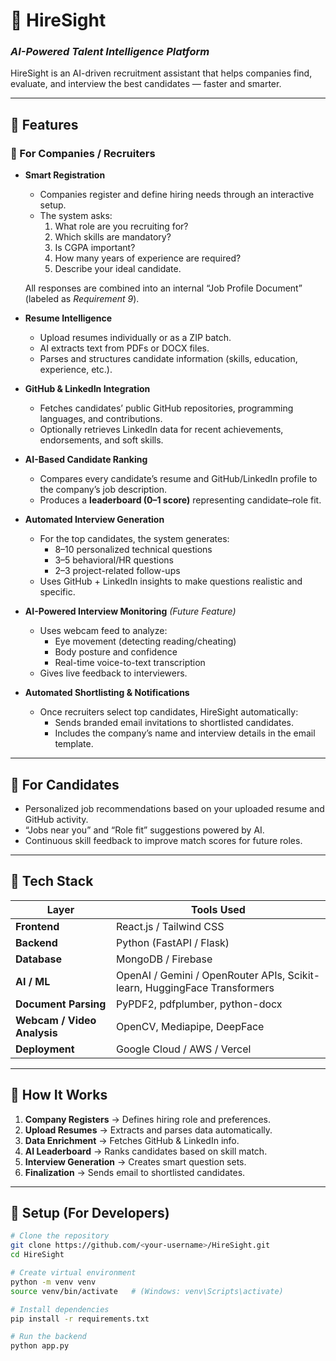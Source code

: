 # 🧠 HireSight
### _AI-Powered Talent Intelligence Platform_

HireSight is an AI-driven recruitment assistant that helps companies find, evaluate, and interview the best candidates — faster and smarter.

---

## 🚀 Features

### 🏢 For Companies / Recruiters
- **Smart Registration**
  - Companies register and define hiring needs through an interactive setup.
  - The system asks:
    1. What role are you recruiting for?  
    2. Which skills are mandatory?  
    3. Is CGPA important?  
    4. How many years of experience are required?  
    5. Describe your ideal candidate.  

  All responses are combined into an internal “Job Profile Document” (labeled as *Requirement 9*).

- **Resume Intelligence**
  - Upload resumes individually or as a ZIP batch.
  - AI extracts text from PDFs or DOCX files.
  - Parses and structures candidate information (skills, education, experience, etc.).

- **GitHub & LinkedIn Integration**
  - Fetches candidates’ public GitHub repositories, programming languages, and contributions.
  - Optionally retrieves LinkedIn data for recent achievements, endorsements, and soft skills.

- **AI-Based Candidate Ranking**
  - Compares every candidate’s resume and GitHub/LinkedIn profile to the company’s job description.
  - Produces a **leaderboard (0–1 score)** representing candidate–role fit.

- **Automated Interview Generation**
  - For the top candidates, the system generates:
    - 8–10 personalized technical questions  
    - 3–5 behavioral/HR questions  
    - 2–3 project-related follow-ups  
  - Uses GitHub + LinkedIn insights to make questions realistic and specific.

- **AI-Powered Interview Monitoring** *(Future Feature)*
  - Uses webcam feed to analyze:
    - Eye movement (detecting reading/cheating)
    - Body posture and confidence
    - Real-time voice-to-text transcription
  - Gives live feedback to interviewers.

- **Automated Shortlisting & Notifications**
  - Once recruiters select top candidates, HireSight automatically:
    - Sends branded email invitations to shortlisted candidates.
    - Includes the company’s name and interview details in the email template.

---

## 👥 For Candidates
- Personalized job recommendations based on your uploaded resume and GitHub activity.
- “Jobs near you” and “Role fit” suggestions powered by AI.
- Continuous skill feedback to improve match scores for future roles.

---

## 🧩 Tech Stack

| Layer | Tools Used |
|-------|-------------|
| **Frontend** | React.js / Tailwind CSS |
| **Backend** | Python (FastAPI / Flask) |
| **Database** | MongoDB / Firebase |
| **AI / ML** | OpenAI / Gemini / OpenRouter APIs, Scikit-learn, HuggingFace Transformers |
| **Document Parsing** | PyPDF2, pdfplumber, python-docx |
| **Webcam / Video Analysis** | OpenCV, Mediapipe, DeepFace |
| **Deployment** | Google Cloud / AWS / Vercel |

---

## 🧠 How It Works

1. **Company Registers** → Defines hiring role and preferences.  
2. **Upload Resumes** → Extracts and parses data automatically.  
3. **Data Enrichment** → Fetches GitHub & LinkedIn info.  
4. **AI Leaderboard** → Ranks candidates based on skill match.  
5. **Interview Generation** → Creates smart question sets.  
6. **Finalization** → Sends email to shortlisted candidates.  

---

## 🧰 Setup (For Developers)

```bash
# Clone the repository
git clone https://github.com/<your-username>/HireSight.git
cd HireSight

# Create virtual environment
python -m venv venv
source venv/bin/activate   # (Windows: venv\Scripts\activate)

# Install dependencies
pip install -r requirements.txt

# Run the backend
python app.py
